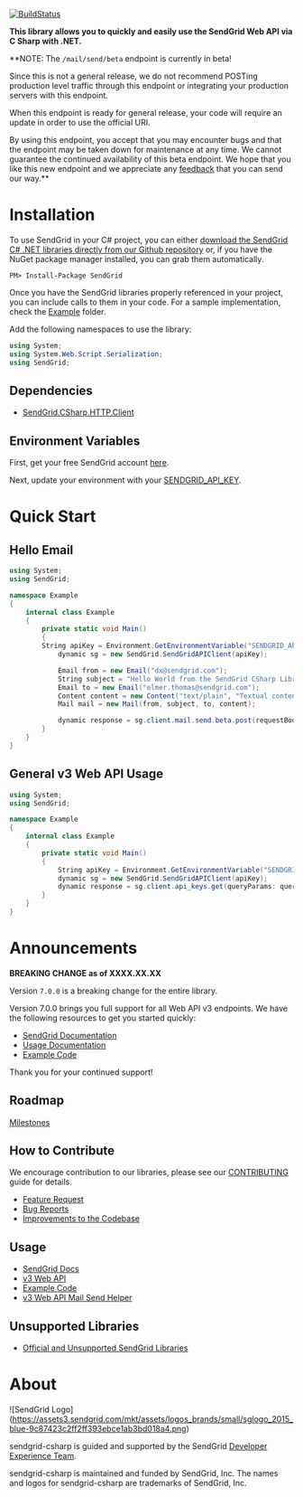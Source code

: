 ﻿[![BuildStatus](https://travis-ci.org/sendgrid/sendgrid-csharp.png?branch=master)](https://travis-ci.org/sendgrid/sendgrid-csharp)

**This library allows you to quickly and easily use the SendGrid Web API via C Sharp with .NET.**

**NOTE: The `/mail/send/beta` endpoint is currently in beta!

Since this is not a general release, we do not recommend POSTing production level traffic through this endpoint or integrating your production servers with this endpoint. 

When this endpoint is ready for general release, your code will require an update in order to use the official URI.

By using this endpoint, you accept that you may encounter bugs and that the endpoint may be taken down for maintenance at any time. We cannot guarantee the continued availability of this beta endpoint. We hope that you like this new endpoint and we appreciate any [feedback](dx+mail-beta@sendgrid.com) that you can send our way.**

# Installation

To use SendGrid in your C# project, you can either <a href="https://github.com/sendgrid/sendgrid-csharp.git">download the SendGrid C# .NET libraries directly from our Github repository</a> or, if you have the NuGet package manager installed, you can grab them automatically.

```
PM> Install-Package SendGrid 
```

Once you have the SendGrid libraries properly referenced in your project, you can include calls to them in your code. 
For a sample implementation, check the [Example](https://github.com/sendgrid/sendgrid-csharp/tree/master/SendGrid/Example) folder.

Add the following namespaces to use the library:
```csharp
using System;
using System.Web.Script.Serialization;
using SendGrid;
```

## Dependencies

- [SendGrid.CSharp.HTTP.Client](https://github.com/sendgrid/csharp-http-client)

## Environment Variables 

First, get your free SendGrid account [here](https://sendgrid.com/free?source=sendgrid-csharp).

Next, update your environment with your [SENDGRID_API_KEY](https://app.sendgrid.com/settings/api_keys).

# Quick Start

## Hello Email

```csharp
using System;
using SendGrid;

namespace Example
{
    internal class Example
    {
        private static void Main()
        {
	    String apiKey = Environment.GetEnvironmentVariable("SENDGRID_APIKEY", EnvironmentVariableTarget.User);
            dynamic sg = new SendGrid.SendGridAPIClient(apiKey);

            Email from = new Email("dx@sendgrid.com");
            String subject = "Hello World from the SendGrid CSharp Library";
            Email to = new Email("elmer.thomas@sendgrid.com");
            Content content = new Content("text/plain", "Textual content");
            Mail mail = new Mail(from, subject, to, content);

            dynamic response = sg.client.mail.send.beta.post(requestBody: mail.Get());
        }
    }
}
```

## General v3 Web API Usage

```csharp
using System;
using SendGrid;

namespace Example
{
    internal class Example
    {
        private static void Main()
        {
            String apiKey = Environment.GetEnvironmentVariable("SENDGRID_APIKEY", EnvironmentVariableTarget.User);
            dynamic sg = new SendGrid.SendGridAPIClient(apiKey);
            dynamic response = sg.client.api_keys.get(queryParams: queryParams);
        }
    }
}
```

# Announcements

**BREAKING CHANGE as of XXXX.XX.XX**

Version `7.0.0` is a breaking change for the entire library.

Version 7.0.0 brings you full support for all Web API v3 endpoints. We
have the following resources to get you started quickly:

-   [SendGrid
    Documentation](https://sendgrid.com/docs/API_Reference/Web_API_v3/index.html)
-   [Usage
    Documentation](https://github.com/sendgrid/sendgrid-csharp/blob/master/USAGE.md)
-   [Example
    Code](https://github.com/sendgrid/sendgrid-csharp/blob/master/Example)

Thank you for your continued support!

## Roadmap

[Milestones](https://github.com/sendgrid/sendgrid-csharp/milestones)

## How to Contribute

We encourage contribution to our libraries, please see our [CONTRIBUTING](https://github.com/sendgrid/sendgrid-csharp/blob/master/CONTRIBUTING.md) guide for details.

* [Feature Request](https://github.com/sendgrid/sendgrid-csharp/blob/master/CONTRIBUTING.md#feature_request)
* [Bug Reports](https://github.com/sendgrid/sendgrid-csharp/blob/master/CONTRIBUTING.md#submit_a_bug_report)
* [Improvements to the Codebase](https://github.com/sendgrid/sendgrid-csharp/blob/master/CONTRIBUTING.md#improvements_to_the_codebase)

## Usage

- [SendGrid Docs](https://sendgrid.com/docs/API_Reference/index.html)
- [v3 Web API](https://github.com/sendgrid/sendgrid-csharp/blob/master/USAGE.md)
- [Example Code](https://github.com/sendgrid/sendgrid-csharp/blob/master/examples)
- [v3 Web API Mail Send Helper]()

## Unsupported Libraries

- [Official and Unsupported SendGrid Libraries](https://sendgrid.com/docs/Integrate/libraries.html)

# About

![SendGrid Logo]
(https://assets3.sendgrid.com/mkt/assets/logos_brands/small/sglogo_2015_blue-9c87423c2ff2ff393ebce1ab3bd018a4.png)

sendgrid-csharp is guided and supported by the SendGrid [Developer Experience Team](mailto:dx@sendgrid.com).

sendgrid-csharp is maintained and funded by SendGrid, Inc. The names and logos for sendgrid-csharp are trademarks of SendGrid, Inc.

